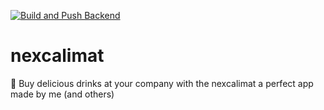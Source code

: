 [![Build and Push Backend](https://github.com/Keyruu/nexcalimat/actions/workflows/backend.yaml/badge.svg)](https://github.com/Keyruu/nexcalimat/actions/workflows/backend.yaml)

# nexcalimat

🧃 Buy delicious drinks at your company with the nexcalimat a perfect app made by me (and others)
